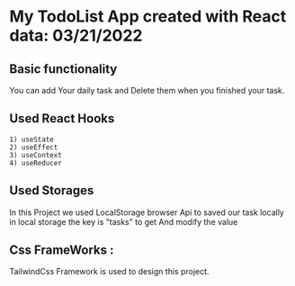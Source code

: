 # My TodoList App created with React data: 03/21/2022

## Basic functionality 

You can add Your daily task and Delete them when you finished your task.

## Used React Hooks 
    1) useState
    2) useEffect
    3) useContext
    4) useReducer

## Used Storages
In this Project we used LocalStorage browser Api to saved our task locally in local storage the key is "tasks" to get And modify  the value 

## Css FrameWorks :
 TailwindCss Framework is used to design this project.